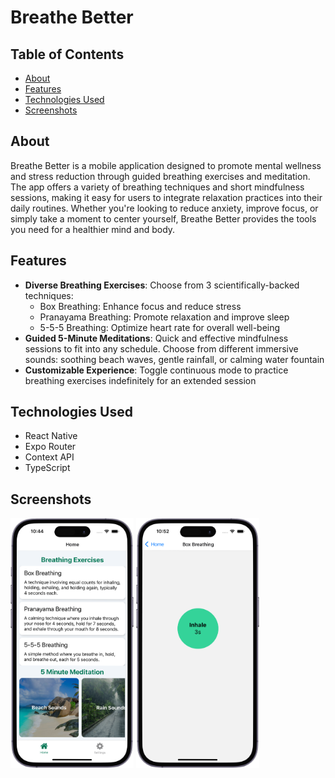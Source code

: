 # Breathe Better

## Table of Contents

- [About](#about)
- [Features](#features)
- [Technologies Used](#technologies-used)
- [Screenshots](#screenshots)

## About

Breathe Better is a mobile application designed to promote mental wellness and stress reduction through guided breathing exercises and meditation. The app offers a variety of breathing techniques and short mindfulness sessions, making it easy for users to integrate relaxation practices into their daily routines. Whether you're looking to reduce anxiety, improve focus, or simply take a moment to center yourself, Breathe Better provides the tools you need for a healthier mind and body.

## Features

- **Diverse Breathing Exercises**: Choose from 3 scientifically-backed techniques:
  - Box Breathing: Enhance focus and reduce stress
  - Pranayama Breathing: Promote relaxation and improve sleep
  - 5-5-5 Breathing: Optimize heart rate for overall well-being
- **Guided 5-Minute Meditations**: Quick and effective mindfulness sessions to fit into any schedule. Choose from different immersive sounds: soothing beach waves, gentle rainfall, or calming water fountain
- **Customizable Experience**: Toggle continuous mode to practice breathing exercises indefinitely for an extended session

## Technologies Used

- React Native
- Expo Router
- Context API
- TypeScript

## Screenshots

<img src="./screenshots/home.png" alt="Home Page" height=400>
<img src="./screenshots/exercise.png" alt="Box Breathing Exercise" height=400>
